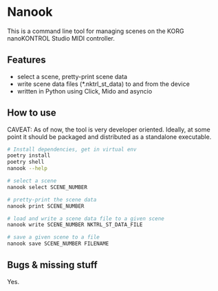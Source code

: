 # Nanook

This is a command line tool for managing scenes on the KORG nanoKONTROL Studio MIDI controller.

## Features

- select a scene, pretty-print scene data
- write scene data files (\*.nktrl_st_data) to and from the device
- written in Python using Click, Mido and asyncio

## How to use

CAVEAT: As of now, the tool is very developer oriented. Ideally, at some point it should be packaged and distributed as a standalone executable.

```bash
# Install dependencies, get in virtual env
poetry install
poetry shell
nanook --help

# select a scene
nanook select SCENE_NUMBER

# pretty-print the scene data
nanook print SCENE_NUMBER

# load and write a scene data file to a given scene
nanook write SCENE_NUMBER NKTRL_ST_DATA_FILE

# save a given scene to a file
nanook save SCENE_NUMBER FILENAME
```

## Bugs & missing stuff

Yes.

